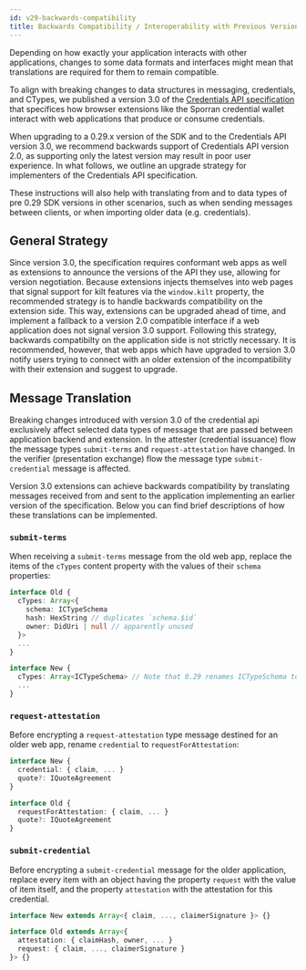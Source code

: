 ```yaml
---
id: v29-backwards-compatibility
title: Backwards Compatibility / Interoperability with Previous Versions
---
```


Depending on how exactly your application interacts with other applications, changes to some data formats and interfaces might mean that translations are required for them to remain compatible.

To align with breaking changes to data structures in messaging, credentials, and CTypes, we published a version 3.0 of the [Credentials API specification](https://github.com/KILTprotocol/spec-ext-credential-api) that specifices how browser extensions like the Sporran credential wallet interact with web applications that produce or consume credentials.

When upgrading to a 0.29.x version of the SDK and to the Credentials API version 3.0, we recommend backwards support of Credentials API version 2.0, as supporting only the latest version may result in poor user experience. In what follows, we outline an upgrade strategy for implementers of the Credentials API specification.

These instructions will also help with translating from and to data types of pre 0.29 SDK versions in other scenarios, such as when sending messages between clients, or when importing older data (e.g. credentials).

## General Strategy

Since version 3.0, the specification requires conformant web apps as well as extensions to announce the versions of the API they use, allowing for version negotiation.
Because extensions injects themselves into web pages that signal support for kilt features via the `window.kilt` property, the recommended strategy is to handle backwards compatibility on the extension side.
This way, extensions can be upgraded ahead of time, and implement a fallback to a version 2.0 compatible interface if a web application does not signal version 3.0 support.
Following this strategy, backwards compatibilty on the application side is not strictly necessary.
It is recommended, however, that web apps which have upgraded to version 3.0 notify users trying to connect with an older extension of the incompatibility with their extension and suggest to upgrade.

## Message Translation

Breaking changes introduced with version 3.0 of the credential api exclusively affect selected data types of message that are passed between application backend and extension.
In the attester (credential issuance) flow the message types `submit-terms` and `request-attestation` have changed.
In the verifier (presentation exchange) flow the message type `submit-credential` message is affected.

Version 3.0 extensions can achieve backwards compatibility by translating messages received from and sent to the application implementing an earlier version of the specification.
Below you can find brief descriptions of how these translations can be implemented.

<!--TODO: After Sporran release, replace with the following
Below you can find links to the code examples of how this is achieved in the Sporran extension, but we also provide brief descriptions of how you can implement these steps yourself.
-->

### `submit-terms`

When receiving a `submit-terms` message from the old web app, replace the items of the `cTypes` content property with the values of their `schema` properties:

```ts
interface Old {
  cTypes: Array<{
    schema: ICTypeSchema
    hash: HexString // duplicates `schema.$id`
    owner: DidUri | null // apparently unused
  }>
  ...
}

interface New {
  cTypes: Array<ICTypeSchema> // Note that 0.29 renames ICTypeSchema to ICType
  ...
}
```

<!--TODO: After Sporran release, and add link to code example here and for the other 2 message types
[> Code Example in the Sporran Extension Repository]()
-->

### `request-attestation`

Before encrypting a `request-attestation` type message destined for an older web app, rename `credential` to `requestForAttestation`:

```ts
interface New {
  credential: { claim, ... }
  quote?: IQuoteAgreement
}

interface Old {
  requestForAttestation: { claim, ... }
  quote?: IQuoteAgreement
}
```

### `submit-credential`

Before encrypting a `submit-credential` message for the older application, replace every item with an object having the property `request` with the value of item itself, and the property `attestation` with the attestation for this credential.

```ts
interface New extends Array<{ claim, ..., claimerSignature }> {}

interface Old extends Array<{
  attestation: { claimHash, owner, ... }
  request: { claim, ..., claimerSignature }
}> {}
```
